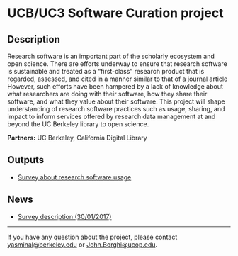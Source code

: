 # UCB/UC3 Software Curation project

## Description 

Research software is an important part of the scholarly ecosystem and open science. There are efforts underway to ensure that research software is sustainable and treated as a “first-class” research product that is regarded, assessed, and cited in a manner similar to that of a journal article However, such efforts have been hampered by a lack of knowledge about what researchers are doing with their software, how they share their software, and what they value about their software. This project will shape understanding of research software practices such as usage, sharing, and impact to inform services offered by research data management at and beyond the UC Berkeley library to open science.


**Partners:** UC Berkeley, California Digital Library

## Outputs
* [Survey about research software usage](http://news.lib.berkeley.edu/2017/01/30/software-survey/)

## News
* [Survey description (30/01/2017)](https://berkeley.qualtrics.com/jfe/form/SV_aXc6OrbCpg26wo5)

---------

If you have any question about the project, please contact yasminal@berkeley.edu or John.Borghi@ucop.edu.

